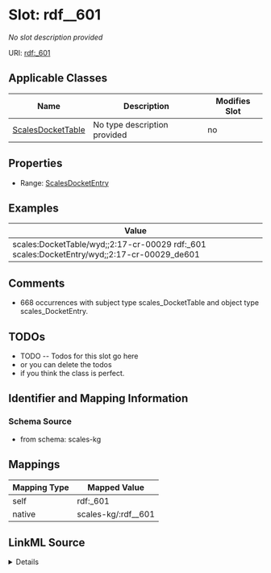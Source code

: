 

# Slot: rdf__601


_No slot description provided_





URI: [rdf:_601](http://www.w3.org/1999/02/22-rdf-syntax-ns#_601)



<!-- no inheritance hierarchy -->





## Applicable Classes

| Name | Description | Modifies Slot |
| --- | --- | --- |
| [ScalesDocketTable](../classes/ScalesDocketTable.md) | No type description provided |  no  |







## Properties

* Range: [ScalesDocketEntry](../classes/ScalesDocketEntry.md)






## Examples

| Value |
| --- |
| scales:DocketTable/wyd;;2:17-cr-00029 rdf:_601 scales:DocketEntry/wyd;;2:17-cr-00029_de601 |

## Comments

* 668 occurrences with subject type scales_DocketTable and object type scales_DocketEntry.

## TODOs

* TODO -- Todos for this slot go here
* or you can delete the todos
* if you think the class is perfect.

## Identifier and Mapping Information







### Schema Source


* from schema: scales-kg




## Mappings

| Mapping Type | Mapped Value |
| ---  | ---  |
| self | rdf:_601 |
| native | scales-kg/:rdf__601 |




## LinkML Source

<details>
```yaml
name: rdf__601
description: No slot description provided
todos:
- TODO -- Todos for this slot go here
- or you can delete the todos
- if you think the class is perfect.
comments:
- 668 occurrences with subject type scales_DocketTable and object type scales_DocketEntry.
examples:
- value: scales:DocketTable/wyd;;2:17-cr-00029 rdf:_601 scales:DocketEntry/wyd;;2:17-cr-00029_de601
from_schema: scales-kg
rank: 1000
slot_uri: rdf:_601
alias: rdf__601
domain_of:
- scales_DocketTable
range: scales_DocketEntry

```
</details>